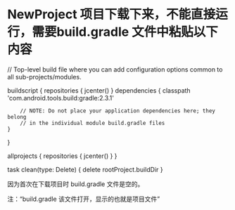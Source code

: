 # NewProject 项目下载下来，不能直接运行，需要build.gradle 文件中粘贴以下内容
// Top-level build file where you can add configuration options common to all sub-projects/modules.

buildscript {
    repositories {
        jcenter()
    }
    dependencies {
        classpath 'com.android.tools.build:gradle:2.3.1'

        // NOTE: Do not place your application dependencies here; they belong
        // in the individual module build.gradle files
    }
}

allprojects {
    repositories {
        jcenter()
    }
}

task clean(type: Delete) {
    delete rootProject.buildDir
}


因为首次在下载项目时 build.gradle 文件是空的。

注：“build.gradle 该文件打开，显示的也就是项目文件”
